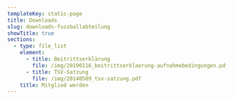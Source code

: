```yaml
---
templateKey: static-page
title: Downloads
slug: downloads-fussballabteilung
showTitle: true
sections:
  - type: file_list
    element:
      - title: Beitrittserklärung
        file: /img/20190116_beitrittserklaerung-aufnahmebedingungen.pdf
      - title: TSV-Satzung
        file: /img/20140509_tsv-satzung.pdf
    title: Mitglied werden
---
```

